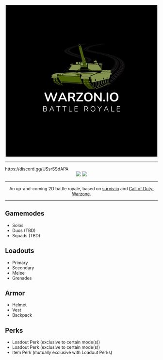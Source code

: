 <div align="center">
    <img src="./assets/img/logos/logo.png" alt="Warzon.io logo">
    <hr />
</div>
https://discord.gg/USsrSSdAPA
<div align="center">
    <a href="https://discord.gg/FhjYcxeWXP"><img src="https://img.shields.io/badge/discord-%235865F2?style=for-the-badge&logo=discord&logoColor=white" /></a>
    <a href="mailto:contact@warzon.io"><img src="https://img.shields.io/badge/email-%23EA4335?style=for-the-badge&logo=gmail&logoColor=white"></a>
</div>
<hr />

<div align="center">
    An up-and-coming 2D battle royale, based on <a href="https://surviv.io">surviv.io</a> and <a href="https://www.callofduty.com/warzone">Call of Duty: Warzone</a>.
</div>
<hr />

## Gamemodes
 - Solos
 - Duos (TBD)
 - Squads (TBD)

## Loadouts
 - Primary
 - Secondary
 - Melee
 - Grenades

## Armor
 - Helmet
 - Vest
 - Backpack

## Perks
 - Loadout Perk (exclusive to certain mode(s))
 - Loadout Perk (exclusive to certain mode(s))
 - Item Perk (mutually exclusive with Loadout Perks)
